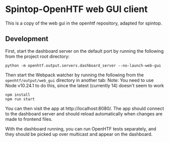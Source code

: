 # Spintop-OpenHTF web GUI client
This is a copy of the web gui in the openhtf repository, adapted for spintop.

## Development

First, start the dashboard server on the default port by running the following
from the project root directory:

```
python -m openhtf.output.servers.dashboard_server --no-launch-web-gui
```

Then start the Webpack watcher by running the following from the
`openhtf/output/web_gui` directory in another tab:
Note: You need to use Node v10.24.1 to do this, since the latest (currently 14) doesn't seem to work
```
npm install
npm run start
```

You can then visit the app at http://localhost:8080/. The app should connect to
the dashboard server and should reload automatically when changes are made to
frontend files.

With the dashboard running, you can run OpenHTF tests separately, and they
should be picked up over multicast and appear on the dashboard.
